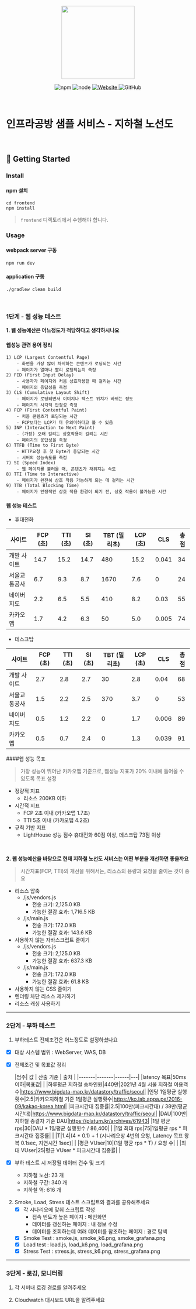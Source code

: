 <p align="center">
    <img width="200px;" src="https://raw.githubusercontent.com/woowacourse/atdd-subway-admin-frontend/master/images/main_logo.png"/>
</p>
<p align="center">
  <img alt="npm" src="https://img.shields.io/badge/npm-%3E%3D%205.5.0-blue">
  <img alt="node" src="https://img.shields.io/badge/node-%3E%3D%209.3.0-blue">
  <a href="https://edu.nextstep.camp/c/R89PYi5H" alt="nextstep atdd">
    <img alt="Website" src="https://img.shields.io/website?url=https%3A%2F%2Fedu.nextstep.camp%2Fc%2FR89PYi5H">
  </a>
  <img alt="GitHub" src="https://img.shields.io/github/license/next-step/atdd-subway-service">
</p>

<br>

# 인프라공방 샘플 서비스 - 지하철 노선도

<br>

## 🚀 Getting Started

### Install
#### npm 설치
```
cd frontend
npm install
```
> `frontend` 디렉토리에서 수행해야 합니다.

### Usage
#### webpack server 구동
```
npm run dev
```
#### application 구동
```
./gradlew clean build
```
<br>


### 1단계 - 웹 성능 테스트
<b> 1. 웹 성능예산은 어느정도가 적당하다고 생각하시나요 </b>

#### 웹성능 관련 용어 정리

    1) LCP (Largest Contentful Page)
        - 화면을 가장 많이 차지하는 콘텐츠가 로딩되는 시간
        - 페이지가 얼마나 빨리 로딩되는지 측정
    2) FID (First Input Delay)
        - 사용자가 페이지와 처음 상호작용할 때 걸리는 시간
        - 페이지의 응답성을 측정
    3) CLS (Cumulative Layout Shift)
        - 페이지가 로딩되면서 이미지나 텍스트 위치가 바뀌는 정도
        - 페이지의 시각적 안정성 측정
    4) FCP (First Contentful Paint)
        - 처음 콘텐츠가 로딩되는 시간
        - FCP보다는 LCP가 더 유의미하다고 볼 수 있음
    5) INP (Interaction to Next Paint)
        - (가장) 오래 걸리는 상호작용이 걸리는 시간
        - 페이지의 응답성을 측정
    6) TTFB (Time to First Byte)
        - HTTP요청 후 첫 Byte가 응답되는 시간
        - 서버의 성능속도를 측정
    7) SI (Speed Index)
        - 웹 페이지를 불러올 때, 콘텐츠가 채워지는 속도
    8) TTI (Time to Interactive)
        - 페이지가 완전히 상호 작용 가능하게 되는 데 걸리는 시간
    9) TTB (Total Blocking Time)
        - 페이지가 안정적인 상호 작용 환경이 되기 전, 상호 작용이 불가능한 시간

#### 웹 성능 테스트
- 휴대전화

|사이트| FCP (초) | TTI (초) | SI (초) | TBT (밀리초) |LCP (초)|CLS|총점|
|-------|-------|------|---|---|---|---|------|
|개발 사이트|14.7|15.2|14.7|480|15.2|0.041|34|
|서울교통공사|6.7|9.3|8.7|1670|7.6|0|24|
|네이버지도|2.2|6.5|5.5|410|8.2|0.03|55|
|카카오맵|1.7|4.2|6.3|50|5.0|0.005|74|

- 데스크탑

|사이트| FCP (초) | TTI (초) | SI (초) | TBT (밀리초) |LCP (초)|CLS|총점|
|-------|-------|------|---|---|---|---|------|
|개발 사이트|2.7|2.8|2.7|30|2.8|0.04|68|
|서울교통공사|1.5|2.2|2.5|370|3.7|0|53|
|네이버지도|0.5|1.2|2.2|0|1.7|0.006|89|
|카카오맵|0.5|0.7|2.4|0|1.3|0.039|91|

####웹 성능 목표

> 가장 성능이 뛰어난 카카오맵 기준으로, 웹성능 지표가 20% 이내에 들어올 수 있도록 목표 설정
- 정량적 지표
    - 리소스 200KB 이하
- 시간적 지표
    - FCP 2초 이내 (카카오맵 1.7초)
    - TTI 5초 이내 (카카오맵 4.2초)
- 규칙 기반 지표
    - LightHouse 성능 점수 휴대전화 60점 이상, 데스크탑 73점 이상

<br>

<b>2. 웹 성능예산을 바탕으로 현재 지하철 노선도 서비스는 어떤 부분을 개선하면 좋을까요</b>
> 시간지표(FCP, TTI)의 개선을 위해서는, 리소스의 용량과 요청을 줄이는 것이 중요
- 리소스 압축
    - /js/vendors.js
        - 전송 크기: 2,125.0 KB
        - 가능한 절감 효과: 1,716.5 KB
    - /js/main.js
        - 전송 크기: 172.0 KB
        - 가능한 절감 효과: 143.6 KB
- 사용하지 않는 자바스크립트 줄이기
    - /js/vendors.js
        - 전송 크기: 2,125.0 KB
        - 가능한 절감 효과: 637.3 KB
    - /js/main.js
        - 전송 크기: 172.0 KB
        - 가능한 절감 효과: 61.8 KB
- 사용하지 않는 CSS 줄이기
- 렌더링 차단 리소스 제거하기
- 리소스 캐싱 사용하기

---

### 2단계 - 부하 테스트
1. 부하테스트 전제조건은 어느정도로 설정하셨나요
- [X] 대상 시스템 범위 : WebServer, WAS, DB
- [X] 전제조건 및 목표값 정리

  |범주| 값 | 산출 기준 | 출처 |
       |-------|-------|------|---|
  |latency 목표|50ms 이하|목표값| |
  |하루평균 지하철 승차인원|440만|2021년 4월 서울 지하철 이용객수|https://www.bigdata-map.kr/datastory/traffic/seoul|
  |인당 1일평균 실행횟수|2.5|카카오지하철 기준 1일평균 실행횟수|https://ko.lab.appa.pe/2016-09/kakao-korea.html|
  |피크시간대 집중률|2.5|100만(피크시간대) / 38만(평균시간대)|https://www.bigdata-map.kr/datastory/traffic/seoul|
  |DAU|100만|지하철 종결자 기준 DAU|https://platum.kr/archives/61943|
  |1일 평균 rps|30|DAU * 1일평균 실행횟수 / 86,400|  |
  |1일 최대 rps|75|1일평균 rps * 피크시간대 집중률|  |
  |T|1.4|(4 * 0.1) + 1 (시나리오상 4번의 요청, Latency 목표 왕복 0.1sec, 지연시간 1sec)|  |
  |평균 VUser|10|(1일 평균 rps * T) / 요청 수|  |
  |최대 VUser|25|평균 VUser * 피크시간대 집중률|  |

- [X] 부하 테스트 시 저장될 데이터 건수 및 크기
    - 지하철 노선: 23 개
    - 지하철 구간: 340 개
    - 지하철 역: 616 개

2. Smoke, Load, Stress 테스트 스크립트와 결과를 공유해주세요
    - [X] 각 시나리오에 맞춰 스크립트 작성
        - 접속 빈도가 높은 페이지 : 메인화면
        - 데이터를 갱신하는 페이지 : 내 정보 수정
        - 데이터를 조회하는데 여러 데이터를 참조하는 페이지 : 경로 탐색
    - [X] Smoke Test : smoke.js, smoke_k6.png, smoke_grafana.png
    - [X] Load test : load.js, load_k6.png, load_grafana.png
    - [X] Stress Test : stress.js, stress_k6.png, stress_grafana.png

---

### 3단계 - 로깅, 모니터링
1. 각 서버내 로깅 경로를 알려주세요

2. Cloudwatch 대시보드 URL을 알려주세요
